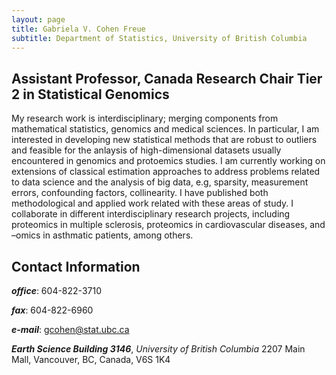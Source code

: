```yaml
---
layout: page
title: Gabriela V. Cohen Freue
subtitle: Department of Statistics, University of British Columbia
---
```


## Assistant Professor, Canada Research Chair Tier 2 in Statistical Genomics

My research work is interdisciplinary; merging components from mathematical statistics, genomics and medical sciences. In particular, I am interested in developing new statistical methods that are robust to outliers and feasible for the anlaysis of high-dimensional datasets usually encountered in genomics and protoemics studies. I am currently working on extensions of classical estimation approaches to address problems related to data science and the analysis of big data, e.g, sparsity, measurement errors, confounding factors, collinearity. I have published both methodological and applied work related with these areas of study. I collaborate in different interdisciplinary research projects, including proteomics in multiple sclerosis, proteomics in cardiovascular diseases, and –omics in asthmatic patients, among others.


## Contact Information
***office***: 604-822-3710

***fax***: 604-822-6960

***e-mail***: gcohen@stat.ubc.ca

***Earth Science Building 3146***, *University of British Columbia*
2207 Main Mall, Vancouver, BC, Canada, V6S 1K4


